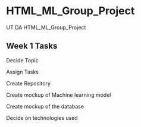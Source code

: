 # HTML_ML_Group_Project

UT DA HTML_ML_Group_Project

## Week 1 Tasks

Decide Topic

Assign Tasks

Create Repository

Create mockup of Machine learning model

Create mockup of the database

Decide on technologies used
